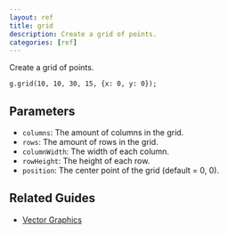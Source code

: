 ```yaml
---
layout: ref
title: grid
description: Create a grid of points.
categories: [ref]
---
```

Create a grid of points.

    g.grid(10, 10, 30, 15, {x: 0, y: 0});

## Parameters
- `columns`: The amount of columns in the grid.
- `rows`: The amount of rows in the grid.
- `columnWidth`: The width of each column.
- `rowHeight`: The height of each row.
- `position`: The center point of the grid (default = 0, 0).

## Related Guides
- [Vector Graphics](../guide/vector.html)
